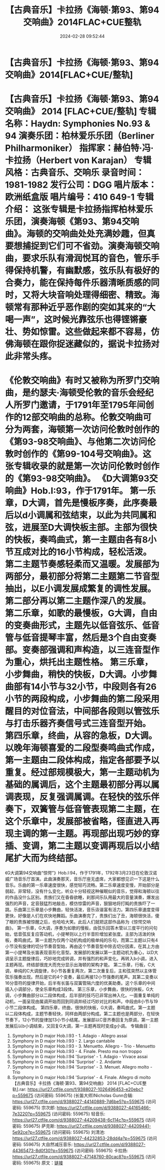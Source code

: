 ﻿---
title: 【古典音乐】卡拉扬《海顿·第93、第94交响曲》2014FLAC+CUE整轨
date: 2024-02-28 09:52:44
categories: 古典音乐、新世纪、纯音雅乐
tags: 纯音雅乐
---
# 【古典音乐】卡拉扬《海顿·第93、第94交响曲》2014[FLAC+CUE/整轨]

【古典音乐】卡拉扬《海顿·第93、第94交响曲》 2014
[FLAC+CUE/整轨]
专辑名称：Haydn: Symphonies No.93 & 94
演奏乐团：柏林爱乐乐团（Berliner Philharmoniker）
指挥家：赫伯特·冯·卡拉扬（Herbert von Karajan）
专辑风格：古典音乐、交响乐
录音时间：1981-1982
发行公司：DGG
唱片版本：欧洲纸盒版
唱片编号：410 649-1
专辑介绍：
这张专辑是卡拉扬指挥柏林爱乐乐团，演奏海顿《第93、第94交响曲》。海顿的交响曲处处充满妙趣，但真要想捕捉到它们可不省劲。演奏海顿交响曲，要求乐队有滑润悦耳的音色，管乐手得保持机警，有幽默感，弦乐队有极好的合奏力，能在保持每件乐器清晰质感的同时，又将大块音响处理得细密、精致。海顿常有那种近乎恶作剧的突如其来的“大喝一声”，这时候光靠弦乐也得铿锵豪壮、势如惊雷。这些做起来都不容易，仿佛海顿在跟你捉迷藏似的，据说卡拉扬对此非常头疼。
==========
《伦敦交响曲》有时又被称为所罗门交响曲，是约瑟夫·海顿受伦敦的音乐会经纪人所罗门邀请，于1791年至1795年间创作的12部交响曲的总称。伦敦交响曲可分为两套，海顿第一次访问伦敦时创作的《第93-98交响曲》、与他第二次访问伦敦时创作的《第99-104号交响曲》。这张专辑收录的就是第一次访问伦敦时创作的《第93-98交响曲》。
《D大调第93交响曲》Hob.I:93，作于1791年。
第一乐章，D大调，首先是慢板序奏，此序奏最后以d小调属和弦结束，以此为共同属和弦，进展至D大调快板主部。主部为很快的快板，奏鸣曲式，第一主题由各有8小节互成对比的16小节构成，轻松活泼。第二主题节奏感轻柔而又温暖。发展部为两部分，最初部分将第二主题第二节音型抽出，以E小调发展成繁复的调性发展。第二部分再以第二主题作深八的发展。
第二乐章，如歌的最慢板，G大调，自由的变奏曲形式，主题先以低音弦乐、低音管与低音提琴丰富，然后是3个自由变奏部。变奏部强调和声构造，以三连音型作为重心，烘托出主题性格。
第三乐章，小步舞曲，稍快的快板，D大调。小步舞曲部有14小节与32小节，中段则各有26小节的两段构成，小步舞曲的第二段采用醒目的对位音法，中间部各段则以管弦乐与打击乐器齐奏信号式三连音型开始。
第四乐章，终曲，从容的急板，D大调。以晚年海顿喜爱的二段型奏鸣曲式作成，第一主题由二段体构成，指定各部要予以重复。经过部规模极大，第一主题动机为基础的属调后，这个主题最初部分再以属调表现，反复强调属调。在轻快的弦乐伴奏下，双簧管与低音管表现第二主题，在这个乐章中，发展部被省略，径直进入再现主调的第一主题。再现部出现巧妙的穿插、变调，第二主题以变调再现后以小结尾扩大而为终结部。
==========
《G大调第94交响曲“惊愕”》Hob.I:94，作于1791年，1792年3月23日在伦敦汉诺威广场音乐厅首演。此曲演奏那天，音乐厅座无虚席，大家都想见识一下这是什么音乐。乐曲的第一乐章速度很快，感觉轻巧流畅。第二乐章速度变慢，开始部分是弱起，非常轻，没有什么变化，听众十分轻视这种催眠似的音乐，觉得和海顿以往的作品没什么区别。贵族们又在昏昏欲睡，刹那间乐队用最大的音量演奏，爆发出强烈的声音，定音鼓猛烈地敲击，模仿惊雷的声音，狠狠地将打盹的贵族吓了一跳。乐曲第三乐章是小步舞曲，轻快活泼，音乐诙谐富有活力。第四乐章速度变得更快，好像是人们在欢快地舞蹈。乐曲演奏完了，贵族们出了丑，海顿很快活，傻了眼的贵族被惊醒之后，也哈哈大笑。此后人们就把这部作品称为《惊愕交响曲》。
第一乐章，G大调，序奏为如歌的慢板，由弦乐回答木管以三度平行的问句始，低音弦反复应答动机，小提琴则以上行半音阶增加紧张度。主部为活泼的快板，奏鸣曲式。第一主题为仅两个动机构成的极单纯的乐句，而第二主题以只有4小节没有旋律的切分节奏音型始，再由这个节奏音型中除去切分因素，在其上方由第一小提琴及长笛表现音形化音型。发展部的发展以第一主题动机为重心，以D大调呈示主题旋律后，巧妙地完成转调，并有强烈的和声变化。再转入b小调，进入主题再现。终结部很庞大而充分显示出海顿的架构才能。
第二乐章，行板，C大调，单纯的C大调旋律，8小节各重复两次，第二次重复后，主和弦突然以主体管弦乐强奏出现。然后是它的4个变奏，最后再接12小节强奏的尾声。其第二变奏以16分音符的旋律开始，后半有长笛与双簧管隔六度的优美助奏。这个乐章的中间插入小调部分，使全乐章构成3段体。
第三乐章，小步舞曲，很快的快板，G大调，小步舞曲部分以二段体构成，后半部的技巧已非常出神入化。一面重复单纯的动机，一面呈现由属调开始而回到同调并经过巧妙对比的和声。中段由8小节与19小节二段体构成。
第四乐章，终曲，很快的快板，G大调，奏鸣曲式。第一主题以二段体构成，主题节奏轻快，同样由两部分构成。第二主题也是两部分，在轻快节奏下，12小节的旋律加13小节小结尾。发展部以C音齐奏回复为原调，第一主题发展后以b小调结束，又回复G大调，第一主题再现时变成g小调。
专辑曲目：
01. Symphony in D major Hob.I:93 - 1. Adagio - Allegro assai
02. Symphony in D major Hob.I:93 - 2. Largo cantabile
03. Symphony in D major Hob.I:93 - 3. Menuetto. Allegro - Trio -
Menuetto
04. Symphony in D major Hob.I:93 - 4. Finale. Presto ma non
troppo
05. Symphony in G major Hob.I:94 'Surprise' - 1. Adagio - Vivace
assai
06. Symphony in G major Hob.I:94 'Surprise' - 2. Andante
07. Symphony in G major Hob.I:94 'Surprise' - 3. Menuet. Allegro
molto - Trio
08. Symphony in G major Hob.I:94 'Surprise' - 4. Finale. Allegro
di molto
【古典音乐】卡拉扬《海顿·第93、第94交响曲》 2014 [FLAC+CUE整轨].rar: https://url27.ctfile.com/f/9388027-1026496453-e20ebc?p=559675
(访问密码: 559675)
(长笛大师)Nicholas Gunn合辑: https://url27.ctfile.com/d/9388027-44140889-7d6be5?p=559675
(访问密码: 559675)
宗次郎: https://url27.ctfile.com/d/9388027-44165466-7e3220?p=559675
(访问密码: 559675)
轻音乐: https://url27.ctfile.com/d/9388027-44209438-6c114c?p=559675
(访问密码: 559675)
萨克斯: https://url27.ctfile.com/d/9388027-44209441-5e92ce?p=559675
(访问密码: 559675)
刘清池: https://url27.ctfile.com/d/9388027-44232853-28dd4a?p=559675
(访问密码: 559675)
大自然减压音乐: https://url27.ctfile.com/d/9388027-44365473-8d0f30?p=559675
(访问密码: 559675)
卡拉扬: https://url27.ctfile.com/d/9388027-47148760-80cac8?p=559675
(访问密码: 559675)
原文：[链接](https://blog.sina.com.cn/s/blog_1647c7e76010314il.html)